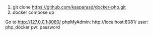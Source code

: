 1. git clone https://github.com/kasparasd/docker-php.git
2. docker compose up

Go to http://127.0.0.1:8080/
phpMyAdmin: http://localhost:8081/
  user: php_docker
  pw:   password
